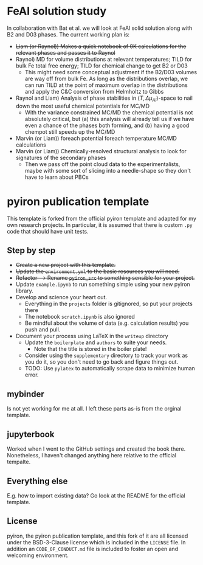 # FeAl solution study

In collaboration with Bat et al. we will look at FeAl solid solution along with B2 and D03 phases.
The current working plan is:

- ~~Liam (or Raynol)) Makes a quick notebook of 0K calculations for the relevant phases and passes it to Raynol~~
- Raynol) MD for volume distributions at relevant temperatures; TILD for bulk Fe total free energy; TILD for chemical change to get B2 or D03
  - This might need some conceptual adjustment if the B2/D03 volumes are way off from bulk Fe. As long as the distributions overlap, we can run TILD at the point of maximum overlap in the distributions and apply the C&C conversion from Helmholtz to Gibbs
- Raynol and Liam) Analysis of phase stabilities in $(T, \Delta\mu_{Al})$-space to nail down the most useful chemical potentials for MC/MD
  - With the variance constrained MC/MD the chemical potential is not absolutely critical, but (a) this analysis will already tell us if we have even a chance of the phases both forming, and (b) having a good chempot still speeds up the MC/MD
- Marvin (or Liam)) foreach potential foreach temperature MC/MD calculations
- Marvin (or Liam)) Chemically-resolved structural analysis to look for signatures of the secondary phases
  - Then we pass off the point cloud data to the experimentalists, maybe with some sort of slicing into a needle-shape so they don't have to learn about PBCs

# pyiron publication template

This template is forked from the official pyiron template and adapted for my own research projects.
In particular, it is assumed that there is custom `.py` code that should have unit tests.

## Step by step

* ~~Create a new project with this template.~~
* ~~Update the `environment.yml` to the basic resources you will need.~~
* ~~Refactor --> Rename `pyiron_src` to something sensible for your project.~~
* Update `example.ipynb` to run something simple using your new pyiron library.
* Develop and science your heart out.
    * Everything in the `projects` folder is gitignored, so put your projects there 
    * The notebook `scratch.ipynb` is also ignored
    * Be mindful about the volume of data (e.g. calculation results) you push and pull.
* Document your process using LaTeX in the `writeup` directory
    * Update the `boilerplate` and `authors` to suite your needs.
      * Note that the title is stored in the boiler plate!
    * Consider using the `supplementary` directory to track your work as you do it, so you don't need to go back and figure things out.
    * TODO: Use `pylatex` to automatically scrape data to minimize human error.

## mybinder

Is not yet working for me at all.
I left these parts as-is from the orginal template.

## jupyterbook

Worked when I went to the GitHub settings and created the book there.
Nonetheless, I haven't changed anything here relative to the official tempalte.

## Everything else

E.g. how to import existing data?
Go look at the README for the official template.

## License
pyiron, the pyiron publication template, and this fork of it are all licensed under the BSD-3-Clause license which is included in the `LICENSE` file. 
In addition an `CODE_OF_CONDUCT.md` file is included to foster an open and welcoming environment.
